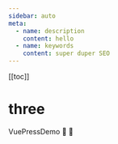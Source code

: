 ```yaml
---
sidebar: auto
meta:
  - name: description
    content: hello
  - name: keywords
    content: super duper SEO
---
```

[[toc]]

# three
VuePressDemo :tada: :100: